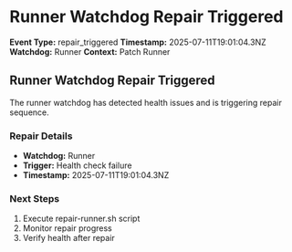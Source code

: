 # Runner Watchdog Repair Triggered

**Event Type:** repair_triggered
**Timestamp:** 2025-07-11T19:01:04.3NZ
**Watchdog:** Runner
**Context:** Patch Runner


## Runner Watchdog Repair Triggered

The runner watchdog has detected health issues and is triggering repair sequence.

### Repair Details
- **Watchdog:** Runner
- **Trigger:** Health check failure
- **Timestamp:** 2025-07-11T19:01:04.3NZ

### Next Steps
1. Execute repair-runner.sh script
2. Monitor repair progress
3. Verify health after repair


